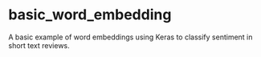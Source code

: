 # basic_word_embedding
A basic example of word embeddings using Keras to classify sentiment in short text reviews.
